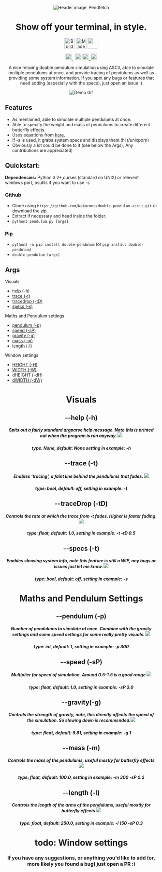 <p align="center"><img src="https://user-images.githubusercontent.com/11583852/128283452-314f3aca-d095-4d2b-9cf9-4e7afaf8c404.png" alt="Header image: Pendfetch"></img></p>

<h1 align="center">Show off your terminal, in style.</h1>

<p align="center"><a href="https://forthebadge.com" target="_blank"><img src="https://forthebadge.com/images/badges/built-with-love.svg" alt="Build with <3" height="35"/></a>&nbsp;<a href="https://forthebadge.com" target="_blank"><img src="https://forthebadge.com/images/badges/made-with-python.svg" alt="Made with python" height="35" /></a>&nbsp;<a href="https://forthebadge.com" target="_blank"><img src="https://forthebadge.com/images/badges/powered-by-coffee.svg" height="35"/></p>


<p align="center">
  <a
  href="https://github.com/psf/black"
   target="_blank">
      <img 
        src="https://img.shields.io/badge/code%20style-black-000000.svg" 
        alt="Code style: black" height="20" />
  </a>&nbsp;
  <a 
    href="https://twitter.com/intent/tweet?text=Wow:&url=https%3A%2F%2Fpypi.org%2Fproject%2Fdouble-pendulum%2F"><img alt="Twitter" src="https://img.shields.io/twitter/url?style=social&url=https%3A%2F%2Fpypi.org%2Fproject%2Fdouble-pendulum%2F1.0.12%2F" height="20"></a>
<a href="http://makeapullrequest.com" target="_blank"><img src="https://img.shields.io/badge/PRs-welcome-bcentergreen.svg?style=shields" height="20"/>&nbsp;
<a href="https://badge.fury.io/py/double-pendulum"><img src="https://badge.fury.io/py/double-pendulum.svg" alt="PyPI version" height="20"></a>


</p>
<p align="center">A nice relaxing double pendulum simulation using ASCII, able to simulate multiple pendulums at once, and provide tracing of pendulums as well as providing some system information. 
  If you spot any bugs or features that need adding (especially with the specs), just open an issue :)</p>
<p align="center">
  <!--<h2>Demo</h2>&nbsp;-->
  <img src="https://i.imgur.com/37vz3rc.gif", alt="Demo Gif"></p>

    

## Features
- As mentioned, able to simulate multiple pendulums at once.
- Able to specify the weight and mass of pendulums to create different butterfly effects.
- Uses equations from [here.](https://www.myphysicslab.com/pendulum/double-pendulum-en.html)
- If -s is used, it grabs system specs and displays them.(hi r/unixporn)
- Obviously a lot could be done to it (see below the Args), Any contributions are appreciated)
## Quickstart:
__Dependencies:__ Python 3.2+,curses (standard on UNIX) or relevent windows port, psutils if you want to use -s

### Github
- Clone using `https://github.com/Nekurone/double-pendulum-ascii.git` or download the zip.
- Extract if necessary and head inside the folder.
- ```python3 pendulum.py [args]```

### Pip
- `python3 -m pip install double-pendulum` (or `pip install double-pendulum`)
- `double-pendulum [args]`

## **__Args__**

Visuals
- [help (-h)](#help)
- [trace (-t)](#trace)
- [tracedrop (-tD)](#tracedrop)
- [specs (-s)](#specs)

Maths and Pendulum settings
- [pendulum (-p)](#pendulum)
- [speed (-sP)](#speed)
- [gravity (-g)](#gravity)
- [mass (-m)](#mass)
- [length (-l)](#length)

Window settings
- [HEIGHT (-H)](#height)
- [WIDTH (-W)](#width)
- [dHEIGHT (-dH)](#dheight)
- [dWIDTH (-dW)](#dwidth)

<h1 align="center"> Visuals </h1>
<h2 align="center">--help (-h)</h2>
<h5 align="center">Spits out a fairly standard argparse help message. Note this is printed out when the program is run anyway. <img src="https://i.imgur.com/bIgrjqa.png"></img></h5>

<h5 align="center">
 type: None, default: None
 setting in example: -h 
 </h5>
 
 
 <h2 align="center">--trace (-t)</h2>
<h5 align="center"> Enables 'tracing', a faint line behind the pendulums that fades. <img src="https://i.imgur.com/UCp4pGL.gif"></img></h5>
<h5 align="center">type: bool, default: off,
 setting in example: -t
 </h5>
 

 
 <h2 align="center">--traceDrop (-tD)</h2>
<h5 align="center"> Controls the rate at which the trace from -t fades. Higher is faster fading. <img src="https://i.imgur.com/MGsazE3.gif"></img></h5>
<h5 align="center">type: float, default: 1.0,
 setting in example: -t -tD 0.5
 </h5>
 
 
 <h2 align="center">--specs (-t)</h2>
<h5 align="center"> Enables showing system info, note this feature is still a WIP, any bugs or issues just let me know. <img src="https://i.imgur.com/bPEBhst.png"></img></h5>
<h5 align="center">
 type: bool, default: off,
 setting in example: -s
 </h5>
 
 <h1 align="center"> Maths and Pendulum Settings </h1>
 
   <h2 align="center">--pendulum (-p)</h2>
<h5 align="center"> Number of pendulums to simulate at once. Combine with the gravity settings and some speed settings for some really pretty visuals. <img src="https://i.imgur.com/hAcvr2T.gif"></img></h5>
<h5 align="center">
 type: int, default: 1,
 setting in example: -p 300 
 </h5>
 
 <h2 align="center">--speed (-sP)</h2>
<h5 align="center"> Multiplier for speed of simulation. Around 0.5-1.5 is a good range <img src="https://i.imgur.com/Yl9BiRP.gif">
</img></h5>
<h5 align="center">
 type: float, default: 1.0,
 setting in example: -sP 3.0
 </h5>
 
 <h2 align="center">--gravity(-g)</h2>
<h5 align="center"> Controls the strength of gravity, note, this directly affects the speed of the simulation. So slowing down is recommended.<img src="https://i.imgur.com/zi5yh8V.gif"></img></h5>
<h5 align="center">
 type: float, default: 9.81,
 setting in example: -g 1
 </h5>
 
  <h2 align="center">--mass (-m)</h2>
<h5 align="center"> Controls the mass of the pendulums, useful mostly for butterfly effects <img src="https://i.imgur.com/1d9BSK0.gif">
</img></h5>
<h5 align="center">
 type: float, default: 100.0,
 setting in example: -m 300 -sP 0.2
 </h5>
 
  <h2 align="center">--length (-l)</h2>
<h5 align="center"> Controls the length of the arms of the pendulums, useful mostly for butterfly effects <img src="https://i.imgur.com/zSXYn3K.gif">
</img></h5>
<h5 align="center">type: float, default: 250.0, setting in example: -l 150 -sP 0.3
 </h5>

<h1 align="center">todo: Window settings</h1>
<h3 align="center">If you have any suggestions, or anything you'd like to add (or, more likely you found a bug) just open a PR :)</h3>


